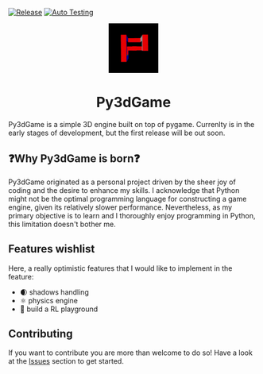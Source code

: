 [![Release](https://github.com/Mattia-Vicari/py3dgame/actions/workflows/release.yaml/badge.svg)](https://github.com/Mattia-Vicari/py3dgame/actions/workflows/release.yaml) [![Auto Testing](https://github.com/Mattia-Vicari/py3dgame/actions/workflows/autotesting.yaml/badge.svg)](https://github.com/Mattia-Vicari/py3dgame/actions/workflows/autotesting.yaml)
<div align="center">

<img src="assets/logo.gif" width="100" alt="rotating Py3dGame logo">

# Py3dGame

</div>

Py3dGame is a simple 3D engine built on top of pygame.
Currenlty is in the early stages of development, but the first release will be out soon.

## ❓Why Py3dGame is born❓

Py3dGame originated as a personal project driven by the sheer joy of coding and the desire to enhance my skills. I acknowledge that Python might not be the optimal programming language for constructing a game engine, given its relatively slower performance. Nevertheless, as my primary objective is to learn and I thoroughly enjoy programming in Python, this limitation doesn't bother me.

## Features wishlist

Here, a really optimistic features that I would like to implement in the feature:

- 🌒 shadows handling
- ⚛️ physics engine
- 🤖 build a RL playground

## Contributing

If you want to contribute you are more than welcome to do so! Have a look at the [Issues](https://github.com/Mattia-Vicari/py3dgame/issues) section to get started.
